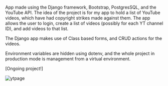 App made using the Django framework, Bootstrap, PostgresSQL, and the YouTube API. The idea of the project is for my app to hold a list of YouTube videos, which have had copyright strikes made against them. The app allows the user to login, create a list of videos (possibly for each YT channel ID), and add videos to that list.

The Django app makes use of Class based forms, and CRUD actions for the videos.

Environment variables are hidden using dotenv, and the whole project in production mode is management from a virtual environment.

[Ongoing project!]

![ytpage](https://user-images.githubusercontent.com/56833060/107884058-9835d700-6eea-11eb-912a-c7f51b656f23.gif)
